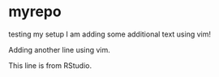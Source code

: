 # myrepo
testing my setup
I am adding some additional text using vim!

Adding another line using vim.

This line is from RStudio.
